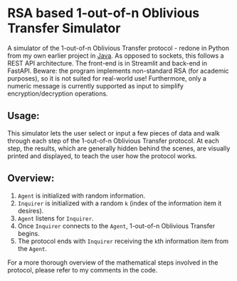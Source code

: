 # RSA based 1-out-of-n Oblivious Transfer Simulator
A simulator of the 1-out-of-n Oblivious Transfer protocol - redone in Python from my own earlier project in [Java](https://github.com/jsgarcha/oblivious-transfer-simulator). As opposed to sockets, this follows a REST API architecture. The front-end is in Streamlit and back-end in FastAPI.
Beware: the program implements non-standard RSA (for academic purposes), so it is not suited for real-world use! Furthermore, only a numeric message is currently supported as input to simplify encryption/decryption operations.

## Usage:
This simulator lets the user select or input a few pieces of data and walk through each step of the 1-out-of-n Oblivious Transfer protocol. At each step, the results, which are generally hidden behind the scenes, are visually printed and displayed, to teach the user how the protocol works. 

## Overview:
1) `Agent` is initialized with random information. 
2) `Inquirer` is initialized with a random `k` (index of the information item it desires). 
3) `Agent` listens for `Inquirer`. 
4) Once `Inquirer` connects to the `Agent`, 1-out-of-n Oblivious Transfer begins. 
5) The protocol ends with `Inquirer` receiving the `k`th information item from the `Agent`.

For a more thorough overview of the mathematical steps involved in the protocol, please refer to my comments in the code.